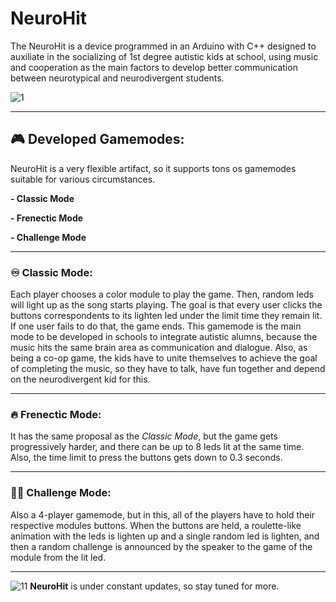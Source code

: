 # NeuroHit
The NeuroHit is a device programmed in an Arduino with C++ designed to auxiliate in the socializing of 1st degree autistic kids at school, using music and cooperation as the main factors to develop better communication between neurotypical and neurodivergent students.

![1](https://github.com/jpmamededs/NeuroHit/assets/124704371/99512c49-a613-4670-b90f-6a94b5dc74c2)

--------------------------------

## 🎮 Developed Gamemodes:

NeuroHit is a very flexible artifact, so it supports tons os gamemodes suitable for various circumstances.

**- Classic Mode**

**- Frenectic Mode**

**- Challenge Mode**

--------------------------------

### ♾️ Classic Mode:

Each player chooses a color module to play the game. Then, random leds will light up as the song starts playing. The goal is that every user clicks the buttons correspondents to its lighten led under the limit time they remain lit. If one user fails to do that, the game ends. This gamemode is the main mode to be developed in schools to integrate autistic alumns, because the music hits the same brain area as communication and dialogue. Also, as being a co-op game, the kids have to unite themselves to achieve the goal of completing the music, so they have to talk, have fun together and depend on the neurodivergent kid for this.

-----------------------------------

### 🔥 Frenectic Mode:

It has the same proposal as the *Classic Mode*, but the game gets progressively harder, and there can be up to 8 leds lit at the same time. Also, the time limit to press the buttons gets down to 0.3 seconds.

------------------------------------

### 🤼‍♂️ Challenge Mode:

Also a 4-player gamemode, but in this, all of the players have to hold their respective modules buttons. When the buttons are held, a roulette-like animation with the leds is lighten up and a single random led is lighten, and then a random challenge is announced by the speaker to the game of the module from the lit led.

-----------------------------------

![11](https://github.com/jpmamededs/NeuroHit/assets/124704371/3ad36e64-16b0-4b6d-8934-4fe464fc3aa4)
**NeuroHit** is under constant updates, so stay tuned for more.
